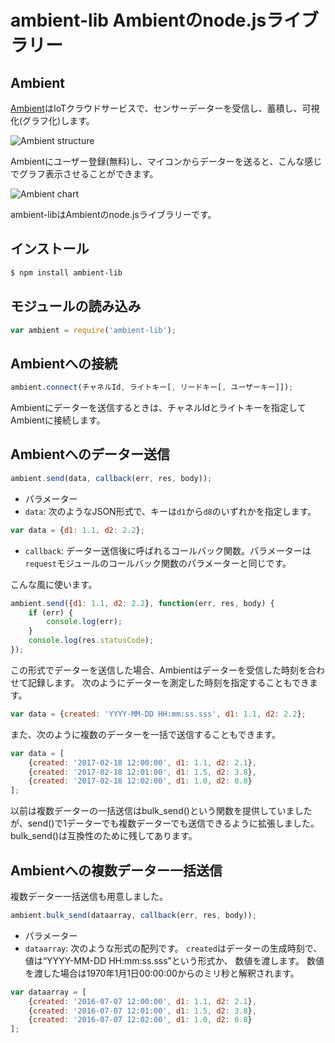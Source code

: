 # ambient-lib Ambientのnode.jsライブラリー

## Ambient
[Ambient](https://ambidata.io)はIoTクラウドサービスで、センサーデーターを受信し、蓄積し、可視化(グラフ化)します。

![Ambient structure](https://ambidata.io/wp/wp-content/uploads/2016/09/AmbientStructure.jpg)

Ambientにユーザー登録(無料)し、マイコンからデーターを送ると、こんな感じでグラフ表示させることができます。

![Ambient chart](https://ambidata.io/wp/wp-content/uploads/2016/09/fig3-1024x651.jpg)

ambient-libはAmbientのnode.jsライブラリーです。

## インストール

```sh
$ npm install ambient-lib
```

## モジュールの読み込み

```javascript
var ambient = require('ambient-lib');
```
## Ambientへの接続

```javascript
ambient.connect(チャネルId, ライトキー[, リードキー[, ユーザーキー]]);
```
Ambientにデーターを送信するときは、チャネルIdとライトキーを指定してAmbientに接続します。

## Ambientへのデーター送信

```javascript
ambient.send(data, callback(err, res, body));
```

* パラメーター
 * ```data```: 次のようなJSON形式で、キーは```d1```から```d8```のいずれかを指定します。
```javascript
var data = {d1: 1.1, d2: 2.2};
```
 * ```callback```: データー送信後に呼ばれるコールバック関数。パラメーターは```request```モジュールのコールバック関数のパラメーターと同じです。

こんな風に使います。

```javascript
ambient.send({d1: 1.1, d2: 2.2}, function(err, res, body) {
    if (err) {
        console.log(err);
    }
    console.log(res.statusCode);
});
```

この形式でデーターを送信した場合、Ambientはデーターを受信した時刻を合わせて記録します。
次のようにデーターを測定した時刻を指定することもできます。
```javascript
var data = {created: 'YYYY-MM-DD HH:mm:ss.sss', d1: 1.1, d2: 2.2};
```

また、次のように複数のデーターを一括で送信することもできます。
```javascript
var data = [
    {created: '2017-02-18 12:00:00', d1: 1.1, d2: 2.1},
    {created: '2017-02-18 12:01:00', d1: 1.5, d2: 3.8},
    {created: '2017-02-18 12:02:00', d1: 1.0, d2: 0.8}
];
```

以前は複数データーの一括送信はbulk_send()という関数を提供していましたが、send()で1データーでも複数データーでも送信できるように拡張しました。
bulk_send()は互換性のために残してあります。

## Ambientへの複数データー一括送信

複数データー一括送信も用意しました。

```javascript
ambient.bulk_send(dataarray, callback(err, res, body));
```

* パラメーター
 * ```dataarray```: 次のような形式の配列です。
 ```created```はデーターの生成時刻で、値は“YYYY-MM-DD HH:mm:ss.sss”という形式か、 数値を渡します。
 数値を渡した場合は1970年1月1日00:00:00からのミリ秒と解釈されます。

```javascript
var dataarray = [
    {created: '2016-07-07 12:00:00', d1: 1.1, d2: 2.1},
    {created: '2016-07-07 12:01:00', d1: 1.5, d2: 3.8},
    {created: '2016-07-07 12:02:00', d1: 1.0, d2: 0.8}
];
```
